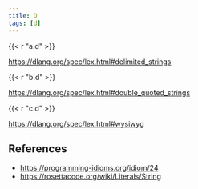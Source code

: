 ```yaml
---
title: D
tags: [d]
---
```


{{< r "a.d" >}}

<https://dlang.org/spec/lex.html#delimited_strings>

{{< r "b.d" >}}

<https://dlang.org/spec/lex.html#double_quoted_strings>

{{< r "c.d" >}}

<https://dlang.org/spec/lex.html#wysiwyg>

## References

- <https://programming-idioms.org/idiom/24>
- <https://rosettacode.org/wiki/Literals/String>

